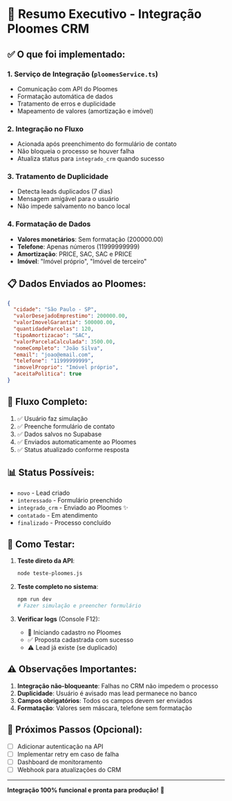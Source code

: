 # 🚀 Resumo Executivo - Integração Ploomes CRM

## ✅ **O que foi implementado:**

### 1. **Serviço de Integração** (`ploomesService.ts`)
- Comunicação com API do Ploomes
- Formatação automática de dados
- Tratamento de erros e duplicidade
- Mapeamento de valores (amortização e imóvel)

### 2. **Integração no Fluxo**
- Acionada após preenchimento do formulário de contato
- Não bloqueia o processo se houver falha
- Atualiza status para `integrado_crm` quando sucesso

### 3. **Tratamento de Duplicidade**
- Detecta leads duplicados (7 dias)
- Mensagem amigável para o usuário
- Não impede salvamento no banco local

### 4. **Formatação de Dados**
- **Valores monetários**: Sem formatação (200000.00)
- **Telefone**: Apenas números (11999999999)
- **Amortização**: PRICE, SAC, SAC e PRICE
- **Imóvel**: "Imóvel próprio", "Imóvel de terceiro"

## 📋 **Dados Enviados ao Ploomes:**

```json
{
  "cidade": "São Paulo - SP",
  "valorDesejadoEmprestimo": 200000.00,
  "valorImovelGarantia": 500000.00,
  "quantidadeParcelas": 120,
  "tipoAmortizacao": "SAC",
  "valorParcelaCalculada": 3500.00,
  "nomeCompleto": "João Silva",
  "email": "joao@email.com",
  "telefone": "11999999999",
  "imovelProprio": "Imóvel próprio",
  "aceitaPolitica": true
}
```

## 🔄 **Fluxo Completo:**

1. ✅ Usuário faz simulação
2. ✅ Preenche formulário de contato
3. ✅ Dados salvos no Supabase
4. ✅ Enviados automaticamente ao Ploomes
5. ✅ Status atualizado conforme resposta

## 📊 **Status Possíveis:**

- `novo` - Lead criado
- `interessado` - Formulário preenchido
- `integrado_crm` - Enviado ao Ploomes ✨
- `contatado` - Em atendimento
- `finalizado` - Processo concluído

## 🧪 **Como Testar:**

1. **Teste direto da API**:
   ```bash
   node teste-ploomes.js
   ```

2. **Teste completo no sistema**:
   ```bash
   npm run dev
   # Fazer simulação e preencher formulário
   ```

3. **Verificar logs** (Console F12):
   - 🚀 Iniciando cadastro no Ploomes
   - ✅ Proposta cadastrada com sucesso
   - ⚠️ Lead já existe (se duplicado)

## ⚠️ **Observações Importantes:**

1. **Integração não-bloqueante**: Falhas no CRM não impedem o processo
2. **Duplicidade**: Usuário é avisado mas lead permanece no banco
3. **Campos obrigatórios**: Todos os campos devem ser enviados
4. **Formatação**: Valores sem máscara, telefone sem formatação

## 🔐 **Próximos Passos (Opcional):**

- [ ] Adicionar autenticação na API
- [ ] Implementar retry em caso de falha
- [ ] Dashboard de monitoramento
- [ ] Webhook para atualizações do CRM

---

**Integração 100% funcional e pronta para produção!** 🎉
